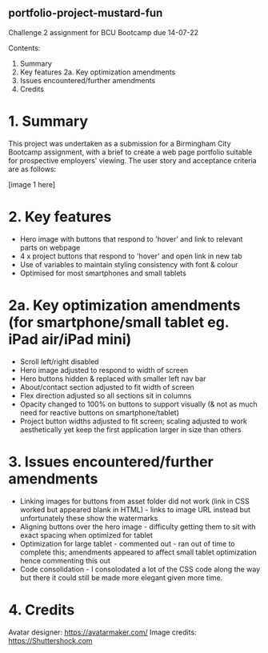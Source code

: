 ## portfolio-project-mustard-fun
Challenge 2 assignment for BCU Bootcamp due 14-07-22

Contents:

1. Summary
2. Key features
    2a. Key optimization amendments
3. Issues encountered/further amendments
4. Credits

# 1. Summary

This project was undertaken as a submission for a Birmingham City Bootcamp assignment, with a brief to create a web page portfolio suitable for prospective employers' viewing. The user story and acceptance criteria are as follows:

[image 1 here]

# 2. Key features

- Hero image with buttons that respond to 'hover' and link to relevant parts on webpage
- 4 x project buttons that respond to 'hover' and open link in new tab
- Use of variables to maintain styling consistency with font & colour
- Optimised for most smartphones and small tablets

# 2a. Key optimization amendments (for smartphone/small tablet eg. iPad air/iPad mini)

- Scroll left/right disabled
- Hero image adjusted to respond to width of screen
- Hero buttons hidden & replaced with smaller left nav bar
- About/contact section adjusted to fit width of screen
- Flex direction adjusted so all sections sit in columns
- Opacity changed to 100% on buttons to support visually (& not as much need for reactive buttons on smartphone/tablet)
- Project button widths adjusted to fit screen; scaling adjusted to work aesthetically yet keep the first application larger in size than others


# 3. Issues encountered/further amendments
- Linking images for buttons from asset folder did not work (link in CSS worked but appeared blank in HTML) - links to image URL instead but unfortunately these show the watermarks
- Aligning buttons over the hero image - difficulty getting them to sit with exact spacing when optimized for tablet
- Optimization for large tablet - commented out - ran out of time to complete this; amendments appeared to affect small tablet optimization hence commenting this out
- Code consolidation - I consolodated a lot of the CSS code along the way but there it could still be made more elegant given more time.

# 4. Credits
Avatar designer: https://avatarmaker.com/
Image credits: https://Shuttershock.com
